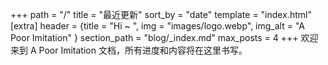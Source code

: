 +++
path = "/"
title = "最近更新"
sort_by = "date"
template = "index.html"
[extra]
header = {title = "Hi ~ ", img = "images/logo.webp", img_alt = "A Poor Imitation" }
section_path = "blog/_index.md"
max_posts = 4
+++
欢迎来到 A Poor Imitation 文档，所有进度和内容将在这里书写。